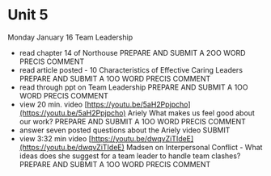# Unit 5

Monday January 16 Team Leadership

* read chapter 14 of Northouse PREPARE AND SUBMIT A 2OO WORD PRECIS COMMENT
* read article posted - 10 Characteristics of Effective Caring Leaders PREPARE AND SUBMIT A 1OO WORD PRECIS COMMENT
* read through ppt on Team Leadership PREPARE AND SUBMIT A 1OO WORD PRECIS COMMENT
* view 20 min. video [https://youtu.be/5aH2Ppjpcho](https://youtu.be/5aH2Ppjpcho) Ariely What makes us feel good about our work? PREPARE AND SUBMIT A 1OO WORD PRECIS COMMENT
* answer seven posted questions about the Ariely video SUBMIT
* view 3:32 min video [https://youtu.be/dwqvZiTIdeE](https://youtu.be/dwqvZiTIdeE) Madsen on Interpersonal Conflict - What ideas does she suggest for a team leader to handle team clashes? PREPARE AND SUBMIT A 1OO WORD PRECIS COMMENT



